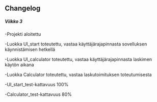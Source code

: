 ## Changelog

##### Viikko 3

-Projekti aloitettu

-Luokka UI_start toteutettu, vastaa käyttäjärajapinnasta sovelluksen käynnistämisen hetkellä

-Luokka UI_calculator toteutettu, vastaa käyttäjärajapinnasta laskimen käytön aikana

-Luokka Calculator toteutettu, vastaa laskutoimituksen toteutumisesta

-UI_start_test-kattavuus 100%

-Calculator_test-kattavuus 80%
